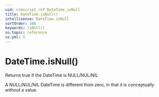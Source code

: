 ```yaml
---
uid: crmscript_ref_DateTime_isNull
title: DateTime.isNull()
intellisense: DateTime.isNull
sortOrder: 208
keywords: isNull()
so.topic: reference
so.yml: 1
---
```


# DateTime.isNull()

Returns true if the DateTime is NULL/NUL/NIL

A NULL/NUL/NIL DateTime is different from zero, in that it is conceptually without a value.
